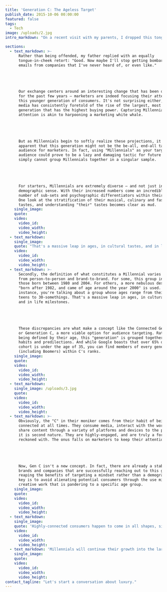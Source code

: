```yaml
---
title: 'Generation C: The Ageless Target'
publish_date: 2015-10-06 00:00:00
featured: false
tags:
  - Tech
image: /uploads/2.jpg
intro_markdown: "On a recent visit with my parents, I dropped this tongue-in-cheek bombshell: \"Marketers don't care about you, or your Baby Boomer cohorts anymore. We only care about Millennials. Sorry guys.\"​"

sections:
  - text_markdown: >-
      Rather than being offended, my father replied with an equally
      tongue-in-cheek retort: "Good. Now maybe I'll stop getting bombarded with
      emails from companies that I've never heard of, or even like."





      Our exchange centers around an interesting change that has been occurring
      for the past few years – marketers are indeed focusing their attention on
      this younger generation of consumers. It's not surprising either, as the
      media has consistently foretold of the rise of the largest, most motivated
      generation that has the highest buying power. Capturing Millennials'
      attention is akin to harpooning a marketing white whale.





      But as Millennials begin to softly realize these projections, it's becoming
      apparent that this generation might not be the be-all, end-all target
      audience for marketers. In fact, using "Millennials" as your target
      audience could prove to be a lazy and damaging tactic for future work. You
      simply cannot group Millennials together in a singular sample.





      For starters, Millennials are extremely diverse – and not just in the
      demographic sense. With their increased numbers come an incredibly high
      number of sub-sets and psychographic differentiators within their ranks.
      One look at the stratification of their musical, culinary and fashion
      tastes, and understanding "their" tastes becomes clear as mud.​
    single_image:
    quote:
    video:
      video_id:
      video_width:
      video_height:
  - text_markdown:
    single_image:
    quote: "That's a massive leap in ages, in cultural tastes, and in life milestones."
    video:
      video_id:
      video_width:
      video_height:
  - text_markdown: >-
      Secondly, the definition of what constitutes a Millennial varies greatly
      from person-to-person and brand-to-brand. For some, this group includes
      those born between 1980 and 2004. For others, a more nebulous descriptor of
      "born after 1982, and came of age around the year 2000" is used. In each
      instance, you're talking about a group whose ages range from their early
      teens to 30-somethings. That's a massive leap in ages, in cultural tastes,
      and in life milestones.





      These discrepancies are what make a concept like the Connected Generation,
      or Generation C, a more viable option for audience targeting. Rather than
      being defined by their age, this "generation" is grouped together by their
      habits and predilections. And while Google boasts that over 65% of this
      cohort is under the age of 35, you can find members of every generation
      (including Boomers) within C's ranks.​
    single_image:
    quote:
    video:
      video_id:
      video_width:
      video_height:
  - text_markdown:
    single_image: /uploads/3.jpg
    quote:
    video:
      video_id:
      video_width:
      video_height:
  - text_markdown: >-
      Obviously, the "C" in their moniker comes from their habit of being
      connected at all times. They consume media, interact with the world, and
      share content through a variety of platforms and devices to the point where
      it is second nature. They are highly-engaged, and are truly a force to be
      reckoned with. The onus falls on marketers to keep their attention.





      Now, Gen C isn't a new concept. In fact, there are already a stable of
      brands and companies that are successfully reaching out to this group and
      reaping the benefits of targeting a mindset rather than a demographic. The
      key is to avoid alienating potential consumers through the use misguided
      creative work that is pandering to a specific age group.​
    single_image:
    quote:
    video:
      video_id:
      video_width:
      video_height:
  - text_markdown:
    single_image:
    quote: 'Highly-connected consumers happen to come in all shapes, sizes and ages.​​'
    video:
      video_id:
      video_width:
      video_height:
  - text_markdown: 'Millennials will continue their growth into the largest generational force in history, and will still capture the attention of marketers and brands. But smart brands will understand that highly-connected consumers happen to come in all shapes, sizes and ages.​'
    single_image:
    quote:
    video:
      video_id:
      video_width:
      video_height:
contact_tagline: "Let's start a conversation about luxury."
---
```



